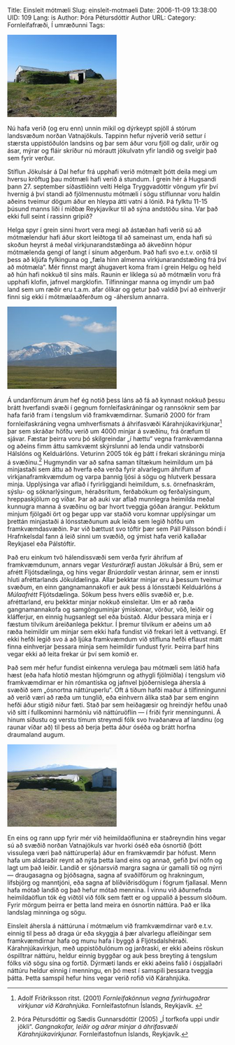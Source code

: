 Title: Einsleit mótmæli
Slug: einsleit-motmaeli
Date: 2006-11-09 13:38:00
UID: 109
Lang: is
Author: Þóra Pétursdóttir
Author URL: 
Category: Fornleifafræði, Í umræðunni
Tags: 

![Gamalt fjárhús](232.jpg)

Nú hafa verið (og eru enn) unnin mikil og dýrkeypt spjöll á stórum landsvæðum norðan Vatnajökuls. Tappinn hefur nýverið verið settur í stærsta uppistöðulón landsins og þar sem áður voru fjöll og dalir, urðir og ásar, mýrar og fláir skríður nú mórautt jökulvatn yfir landið og svelgir það sem fyrir verður.

Stíflun Jökulsár á Dal hefur frá upphafi verið mótmælt þótt deila megi um hversu kröftug þau mótmæli hafi verið á stundum. Í grein hér á Hugsandi þann 27. september síðastliðinn velti Helga Tryggvadóttir vöngum yfir því hvernig á því standi að fjölmennustu mótmæli í sögu stíflunnar voru haldin aðeins tveimur dögum áður en hleypa átti vatni á lónið. Þá fylktu 11-15 þúsund manns liði í miðbæ Reykjavíkur til að sýna andstöðu sína. Var það ekki full seint í rassinn gripið? 

Helga spyr í grein sinni hvort vera megi að ástæðan hafi verið sú að mótmælendur hafi áður skort leiðtoga til að sameinast um, enda hafi sú skoðun heyrst á meðal virkjunarandstæðinga að ákveðinn hópur mótmælenda gengi of langt í sínum aðgerðum. Það hafi svo e.t.v. orðið til þess að kljúfa fylkinguna og „fæla hinn almenna virkjunarandstæðing frá því að mótmæla“. Mér finnst margt áhugavert koma fram í grein Helgu og held að hún hafi nokkuð til síns máls. Raunin er líklega sú að mótmælin voru frá upphafi klofin, jafnvel margklofin. Tilfinningar manna og ímyndir um það land sem um ræðir eru t.a.m. afar ólíkar og getur það valdið því að einhverjir finni sig ekki í mótmælaaðferðum og -áherslum annarra.

![Snæfell](234.jpg)

Á undanförnum árum hef ég notið þess láns að fá að kynnast nokkuð þessu brátt hverfandi svæði í gegnum fornleifaskráningar og rannsóknir sem þar hafa farið fram í tengslum við framkvæmdirnar. Sumarið 2000 fór fram fornleifaskráning vegna umhverfismats á áhrifasvæði Kárahnjúkavirkjunar[^1] þar sem skráðar höfðu verið um 4000 minjar á svæðinu, frá öræfum til sjávar. Fæstar þeirra voru þó skilgreindar „í hættu“ vegna framkvæmdanna og aðeins fimm áttu samkvæmt skýrslunni að lenda undir vatnsborði Hálslóns og Kelduárlóns. Veturinn 2005 tók ég þátt í frekari skráningu minja á svæðinu.[^2] Hugmyndin var að safna saman tiltækum heimildum um þá minjastaði sem áttu að hverfa eða verða fyrir alvarlegum áhrifum af virkjanaframkvæmdum og varpa þannig ljósi á sögu og hlutverk þessara minja. Upplýsinga var aflað í fyrirliggjandi heimildum, s.s. örnefnaskrám, sýslu- og sóknarlýsingum, héraðsritum, ferðabókum og ferðalýsingum, hreppaskjölum og víðar. Þar að auki var aflað munnlegra heimilda meðal kunnugra manna á svæðinu og bar hvort tveggja góðan árangur. Þekktum minjum fjölgaði ört og þegar upp var staðið voru komnar upplýsingar um þrettán minjastaði á lónsstæðunum auk leiða sem legið höfðu um framkvæmdasvæðin. Þar við bættust svo tóftir þær sem Páll Pálsson bóndi í Hrafnkelsdal fann á leið sinni um svæðið, og ýmist hafa verið kallaðar Reykjasel eða Pálstóftir.

Það eru einkum tvö hálendissvæði sem verða fyrir áhrifum af framkvæmdunum, annars vegar _Vesturöræfi_ austan Jökulsár á Brú, sem er afrétt Fljótsdælinga, og hins vegar _Brúardalir_ vestan árinnar, sem er innsti hluti afréttarlands Jökuldælinga. Allar þekktar minjar eru á þessum tveimur svæðum, en einn gangnamannakofi er auk þess á lónsstæði Kelduárlóns á _Múlaafrétt_ Fljótsdælinga. Sökum þess hvers eðlis svæðið er, þ.e. afréttarland, eru þekktar minjar nokkuð einsleitar. Um er að ræða gangnamannakofa og samgönguminjar ýmiskonar, vörður, vöð, leiðir og kláfferjur, en einnig hugsanlegt sel eða bústað. Aldur þessara minja er í fæstum tilvikum áreiðanlega þekktur. Í þremur tilvikum er aðeins um að ræða heimildir um minjar sem ekki hafa fundist við frekari leit á vettvangi. Ef ekki hefði legið svo á að ljúka framkvæmdum við stífluna hefði eflaust mátt finna einhverjar þessara minja sem heimildir fundust fyrir. Þeirra þarf hins vegar ekki að leita frekar úr því sem komið er.

Það sem mér hefur fundist einkenna verulega þau mótmæli sem látið hafa hæst (eða hafa hlotið mestan hljómgrunn og athygli fjölmiðla) í tengslum við framkvæmdirnar er hin rómantíska og jafnvel þjóðernislega áhersla á svæðið sem „ósnortna náttúruperlu“. Oft á tíðum hafði maður á tilfinningunni að verið væri að ræða um tunglið, eða einhvern álíka stað þar sem enginn hefði áður stigið niður fæti. Stað þar sem heiðagæsir og hreindýr hefðu unað við sitt í fullkominni harmóníu við náttúruöflin — í friði fyrir menningunni. Á hinum síðustu og verstu tímum streymdi fólk svo hvaðanæva af landinu (og raunar víðar að) til þess að berja þetta áður óséða og brátt horfna draumaland augum.  

![Gömul hús](233.jpg)

En eins og rann upp fyrir mér við heimildaöflunina er staðreyndin hins vegar sú að svæðið norðan Vatnajökuls var hvorki óséð eða ósnortið (þótt vissulega væri það náttúruperla) áður en framkvæmdir þar hófust. Menn hafa um aldaraðir reynt að nýta þetta land eins og annað, gefið því nöfn og lagt um það leiðir. Landið er sjónarsvið margra sagna úr gamalli tíð og nýrri — draugasagna og þjóðsagna, sagna af svaðilförum og hrakningum, lífsbjörg og manntjóni, eða sagna af blíðviðrisdögum í fögrum fjallasal. Menn hafa mótað landið og það hefur mótað mennina. Í vinnu við áðurnefnda heimildaöflun tók ég viðtöl við fólk sem fætt er og uppalið á þessum slóðum. Fyrir mörgum þeirra er þetta land meira en ósnortin náttúra. Það er líka landslag minninga og sögu.

Einsleit áhersla á náttúruna í mótmælum við framkvæmdirnar varð e.t.v. einnig til þess að draga úr eða skyggja á þær alvarlegu afleiðingar sem framkvæmdirnar hafa og munu hafa í byggð á Fljótsdalshéraði. Kárahnjúkavirkjun, með uppistöðulónum og jarðraski, er ekki aðeins röskun óspilltrar náttúru, heldur einnig byggðar og auk þess breyting á tengslum fólks við sögu sína og fortíð. Dýrmæti lands er ekki aðeins falið í óspjallaðri náttúru heldur einnig í menningu, en þó mest í samspili þessara tveggja þátta. Þetta samspil hefur hins vegar verið rofið við Kárahnjúka. 

[^1]: Adolf Friðriksson ritst. (2001) _Fornleifakönnun vegna fyrirhugaðrar virkjunar við Kárahnjúka._ Fornleifastofnun Íslands, Reykjavík. </a>
[^2]:  Þóra Pétursdóttir og Sædís Gunnarsdóttir (2005) „Í torfkofa uppi undir jökli“. _Gangnakofar, leiðir og aðrar minjar á áhrifasvæði Kárahnjúkavirkjunar._ Fornleifastofnun Íslands, Reykjavík.


